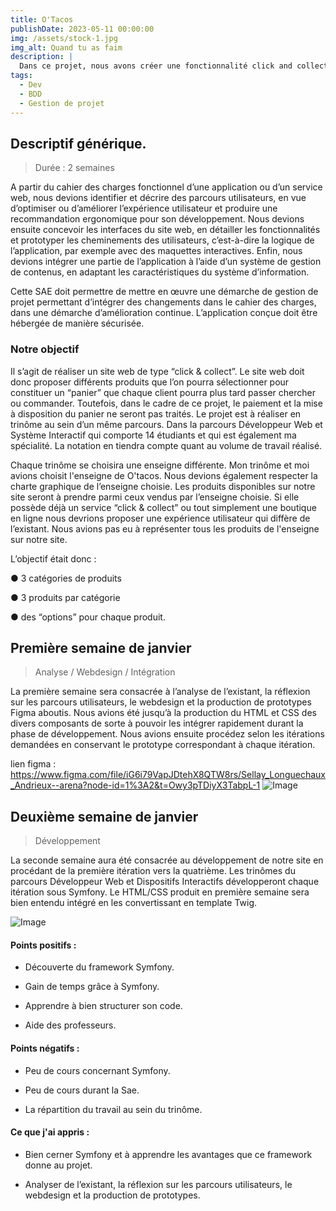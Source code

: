 ```yaml
---
title: O'Tacos
publishDate: 2023-05-11 00:00:00
img: /assets/stock-1.jpg
img_alt: Quand tu as faim
description: |
  Dans ce projet, nous avons créer une fonctionnalité click and collect pour le site d'o'Tacos !
tags:
  - Dev
  - BDD
  - Gestion de projet
---
```


## Descriptif générique.


> Durée : 2 semaines  


A partir du cahier des charges fonctionnel d’une application ou d’un service web, nous devions identifier et décrire des parcours utilisateurs, en vue d’optimiser ou d’améliorer l’expérience utilisateur et produire une recommandation ergonomique pour son développement. Nous devions ensuite concevoir les interfaces du site web, en détailler les fonctionnalités et prototyper les cheminements des utilisateurs, c’est-à-dire la logique de l’application, par exemple avec des maquettes interactives. Enfin, nous devions intégrer une partie de l’application à l’aide d’un système de gestion de contenus, en adaptant les caractéristiques du système d’information.

Cette SAE doit permettre de mettre en œuvre une démarche de gestion de projet permettant d’intégrer des changements dans le cahier des charges, dans une démarche d’amélioration continue. L’application conçue doit être hébergée de manière sécurisée. 

### Notre objectif

Il s’agit de réaliser un site web de type “click & collect”. Le site web doit donc proposer différents produits que l’on pourra sélectionner pour constituer un “panier” que chaque client pourra plus tard passer chercher ou commander. Toutefois, dans le cadre de ce projet, le paiement et la mise à disposition du panier ne seront pas traités. Le projet est à réaliser en trinôme au sein d’un même parcours. Dans la parcours Développeur Web et Système Interactif qui comporte 14 étudiants et qui est également ma spécialité. La notation en tiendra compte quant au volume de travail réalisé. 

Chaque trinôme se choisira une enseigne différente. Mon trinôme et moi avions choisit l'enseigne de O'tacos. Nous devions également respecter la charte graphique de l’enseigne choisie. Les produits disponibles sur notre site seront à prendre parmi ceux vendus par l’enseigne choisie. Si elle possède déjà un service “click & collect” ou tout simplement une boutique en ligne nous devrions proposer une expérience utilisateur qui diffère de l’existant. Nous avions pas eu à représenter tous les produits de l'enseigne sur notre site.

L’objectif était donc :

● 3 catégories de produits

● 3 produits par catégorie

● des “options” pour chaque produit.

## Première semaine de janvier 


> Analyse / Webdesign / Intégration

La première semaine sera consacrée à l’analyse de l’existant, la réflexion sur les parcours utilisateurs, le webdesign et la production de prototypes Figma aboutis. Nous avions été jusqu’à la production du HTML et CSS des divers composants de sorte à pouvoir les intégrer rapidement durant la phase de développement. Nous avions ensuite procédez selon les itérations demandées en conservant le prototype correspondant à chaque itération.

lien figma : https://www.figma.com/file/iG6i79VapJDtehX8QTW8rs/Sellay_Longuechaux_Andrieux--arena?node-id=1%3A2&t=Owy3pTDiyX3TabpL-1
![Image](/assets/1.png)


## Deuxième semaine de janvier


> Développement 

La seconde semaine aura été consacrée au développement de notre site en procédant de la première itération vers la quatrième. Les trinômes du parcours Développeur Web et Dispositifs Interactifs développeront chaque itération sous Symfony. Le HTML/CSS produit en première semaine sera bien entendu intégré en les convertissant en template Twig.

![Image](/assets/2.png)

#### Points positifs : 

  - Découverte du framework Symfony.

  - Gain de temps grâce à Symfony.

  - Apprendre à bien structurer son code.

  - Aide des professeurs.

#### Points négatifs :

  - Peu de cours concernant Symfony. 

  - Peu de cours durant la Sae.

  - La répartition du travail au sein du trinôme.




#### Ce que j'ai appris : 

  - Bien cerner Symfony et à apprendre les avantages que ce framework donne au projet.

  - Analyser de l’existant, la réflexion sur les parcours utilisateurs, le webdesign et la production de prototypes.
